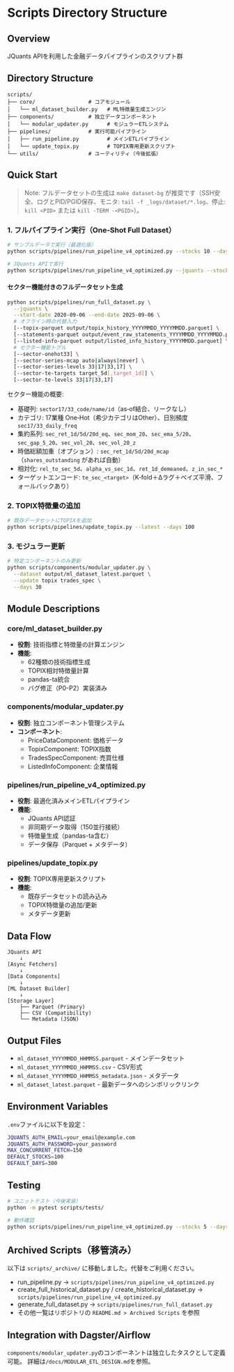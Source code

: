 # Scripts Directory Structure

## Overview
JQuants APIを利用した金融データパイプラインのスクリプト群

## Directory Structure
```
scripts/
├── core/                 # コアモジュール
│   └── ml_dataset_builder.py   # ML特徴量生成エンジン
├── components/           # 独立データコンポーネント
│   └── modular_updater.py      # モジュラーETLシステム
├── pipelines/            # 実行可能パイプライン
│   ├── run_pipeline.py         # メインETLパイプライン
│   └── update_topix.py         # TOPIX専用更新スクリプト
└── utils/                # ユーティリティ（今後拡張）
```

## Quick Start

> Note: フルデータセットの生成は `make dataset-bg` が推奨です（SSH安全、ログとPID/PGID保存、モニタ: `tail -f _logs/dataset/*.log`、停止: `kill <PID>` または `kill -TERM -<PGID>`）。

### 1. フルパイプライン実行（One‑Shot Full Dataset）
```bash
# サンプルデータで実行（最適化版）
python scripts/pipelines/run_pipeline_v4_optimized.py --stocks 10 --days 100

# JQuants APIで実行
python scripts/pipelines/run_pipeline_v4_optimized.py --jquants --stocks 100 --days 300
```

#### セクター機能付きのフルデータセット生成
```bash
python scripts/pipelines/run_full_dataset.py \
  --jquants \
  --start-date 2020-09-06 --end-date 2025-09-06 \
  # オフライン時の代替入力
  [--topix-parquet output/topix_history_YYYYMMDD_YYYYMMDD.parquet] \
  [--statements-parquet output/event_raw_statements_YYYYMMDD_YYYYMMDD.parquet] \
  [--listed-info-parquet output/listed_info_history_YYYYMMDD.parquet] \
  # セクター機能トグル
  [--sector-onehot33] \
  [--sector-series-mcap auto|always|never] \
  [--sector-series-levels 33|17|33,17] \
  [--sector-te-targets target_5d[,target_1d]] \
  [--sector-te-levels 33|17|33,17]
```

セクター機能の概要:
- 基礎列: `sector17/33_code/name/id`（as‑of結合、リークなし）
- カテゴリ: 17業種 One‑Hot（希少カテゴリはOther）、日別頻度 `sec17/33_daily_freq`
- 集約系列: `sec_ret_1d/5d/20d_eq`、`sec_mom_20`、`sec_ema_5/20`、`sec_gap_5_20`、`sec_vol_20`、`sec_vol_20_z`
- 時価総額加重（オプション）: `sec_ret_1d/5d/20d_mcap`（`shares_outstanding` があれば自動）
- 相対化: `rel_to_sec_5d`、`alpha_vs_sec_1d`、`ret_1d_demeaned`、`z_in_sec_*`
- ターゲットエンコード: `te_sec_<target>`（K‑fold＋Δラグ＋ベイズ平滑、フォールバックあり）

### 2. TOPIX特徴量の追加
```bash
# 既存データセットにTOPIXを追加
python scripts/pipelines/update_topix.py --latest --days 100
```

### 3. モジュラー更新
```bash
# 特定コンポーネントのみ更新
python scripts/components/modular_updater.py \
  --dataset output/ml_dataset_latest.parquet \
  --update topix trades_spec \
  --days 30
```

## Module Descriptions

### core/ml_dataset_builder.py
- **役割**: 技術指標と特徴量の計算エンジン
- **機能**:
  - 62種類の技術指標生成
  - TOPIX相対特徴量計算
  - pandas-ta統合
  - バグ修正（P0-P2）実装済み

### components/modular_updater.py
- **役割**: 独立コンポーネント管理システム
- **コンポーネント**:
  - PriceDataComponent: 価格データ
  - TopixComponent: TOPIX指数
  - TradesSpecComponent: 売買仕様
  - ListedInfoComponent: 企業情報

### pipelines/run_pipeline_v4_optimized.py
- **役割**: 最適化済みメインETLパイプライン
- **機能**:
  - JQuants API認証
  - 非同期データ取得（150並行接続）
  - 特徴量生成（pandas-ta含む）
  - データ保存（Parquet + メタデータ）

### pipelines/update_topix.py
- **役割**: TOPIX専用更新スクリプト
- **機能**:
  - 既存データセットの読み込み
  - TOPIX特徴量の追加/更新
  - メタデータ更新

## Data Flow
```
JQuants API
    ↓
[Async Fetchers]
    ↓
[Data Components]
    ↓
[ML Dataset Builder]
    ↓
[Storage Layer]
    ├── Parquet (Primary)
    ├── CSV (Compatibility)
    └── Metadata (JSON)
```

## Output Files
- `ml_dataset_YYYYMMDD_HHMMSS.parquet` - メインデータセット
- `ml_dataset_YYYYMMDD_HHMMSS.csv` - CSV形式
- `ml_dataset_YYYYMMDD_HHMMSS_metadata.json` - メタデータ
- `ml_dataset_latest.parquet` - 最新データへのシンボリックリンク

## Environment Variables
`.env`ファイルに以下を設定：
```bash
JQUANTS_AUTH_EMAIL=your_email@example.com
JQUANTS_AUTH_PASSWORD=your_password
MAX_CONCURRENT_FETCH=150
DEFAULT_STOCKS=100
DEFAULT_DAYS=300
```

## Testing
```bash
# ユニットテスト（今後実装）
python -m pytest scripts/tests/

# 動作確認
python scripts/pipelines/run_pipeline_v4_optimized.py --stocks 5 --days 10
```

## Archived Scripts（移管済み）
以下は `scripts/_archive/` に移動しました。代替をご利用ください。

- run_pipeline.py → `scripts/pipelines/run_pipeline_v4_optimized.py`
- create_full_historical_dataset.py / create_historical_dataset.py → `scripts/pipelines/run_pipeline_v4_optimized.py`
- generate_full_dataset.py → `scripts/pipelines/run_full_dataset.py`
- その他一覧はリポジトリの `README.md > Archived Scripts` を参照

## Integration with Dagster/Airflow
`components/modular_updater.py`のコンポーネントは独立したタスクとして定義可能。
詳細は`/docs/MODULAR_ETL_DESIGN.md`を参照。
